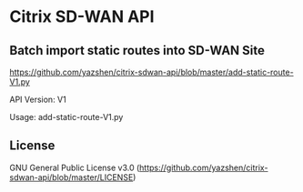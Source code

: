 # Citrix SD-WAN API

## Batch import static routes into SD-WAN Site
https://github.com/yazshen/citrix-sdwan-api/blob/master/add-static-route-V1.py

API Version: V1

Usage:
add-static-route-V1.py <MCN address> <UserName> <UserPassword> <Package Name> <Site Name> <Static Route File Name> <Static Route Cost> <Static Route Gateway>


## License
GNU General Public License v3.0
(https://github.com/yazshen/citrix-sdwan-api/blob/master/LICENSE)
